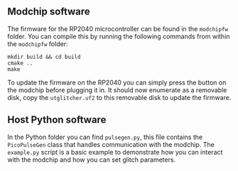 ## Modchip software

The firmware for the RP2040 microcontroller can be found in the `modchipfw` folder. You can compile this by running the following commands from within the `modchipfw` folder:

```
mkdir build && cd build
cmake ..
make
```

To update the firmware on the RP2040 you can simply press the button on the modchip before plugging it in. It should now enumerate as a removable disk, copy the `utglitcher.uf2` to this removable disk to update the firmware.

## Host Python software
In the Python folder you can find `pulsegen.py`, this file contains the `PicoPulseGen` class that handles communication with the modchip.
The `example.py` script is a basic example to demonstrate how you can interact with the modchip and how you can set glitch parameters. 
